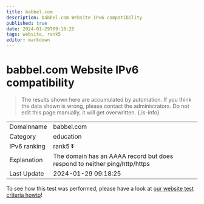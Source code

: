 ```yaml
---
title: babbel.com
description: babbel.com Website IPv6 compatibility
published: true
date: 2024-01-29T09:18:25
tags: website, rank5
editor: markdown
---
```


# babbel.com Website IPv6 compatibility

> The results shown here are accumulated by automation. If you think the data shown is wrong, please contact the administrators. 
> Do not edit this page manually, it will get overwritten.
{.is-info}


|   |   |
| - | - |
| Domainname | babbel.com
| Category | education |
| IPv6 ranking | rank5 :arrow_double_down: |
| Explanation | The domain has an AAAA record but does respond to neither ping/http/https |
| Last Update | 2024-01-29 09:18:25 |

To see how this test was performed, please have a look at [our website test criteria howto](/howto/testcriteria/website)!

